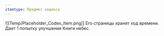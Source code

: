 ```yaml
---
itemtype: Предмет кодекса
---
```

![[Temp/Placeholder_Codex_Item.png]]
Его страницы хранят ход времени. Дает 1 попытку улучшения Книги небес.
